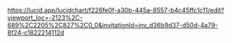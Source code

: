 https://lucid.app/lucidchart/f226fe0f-a30b-445a-8557-b4c45ffc1c11/edit?viewport_loc=-2123%2C-689%2C2205%2C827%2C0_0&invitationId=inv_d36b9d37-d50d-4a79-8f24-c1822214112d